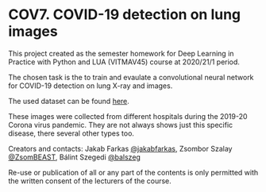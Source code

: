 # COV7. COVID-19 detection on lung images

This project created as the semester homework for Deep Learning in Practice with Python and LUA (VITMAV45) course at 2020/21/1 period.

The chosen task is the to train and evaulate a convolutional neural network for COVID-19 detection on lung X-ray and images.

The used dataset can be found [here](https://github.com/ieee8023/covid-chestxray-dataset).

These images were collected from different hospitals during the 2019-20 Corona virus pandemic. They are not always shows just this specific disease, there several other types too.

Creators and contacts: Jakab Farkas [@jakabfarkas](https://github.com/jakabfarkas), Zsombor Szalay [@ZsomBEAST](https://github.com/ZsomBEAST), Bálint Szegedi [@balszeg](https://github.com/balszeg)

Re-use or publication of all or any part of the contents is only permitted with the written consent of the lecturers of the course.
